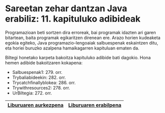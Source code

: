 # Sareetan zehar dantzan Java erabiliz: 11. kapituluko adibideak
Programazioan beti sortzen dira erroreak, bai programak idazten ari garen bitartean, baita programak egikaritzen direnean ere. Arazo horien kudeaketa egokia egiteko, Java programazio-lengoaiak salbuespenak eskaintzen ditu, eta horiei buruzko azalpena hamaikagarren kapituluan ematen da.

Biltegi honetako karpeta bakoitza kapituluko adibide bati dagokio. Hona hemen adibide bakoitzaren kokapena:

- Salbuespenak1: 279. orr.
- Trybaliabideekin: 282. orr.
- Trycatchfinallyblokea: 286. orr.
- Trywithresources2: 278. orr.
- UrBiltegia: 272. orr.

| [Liburuaren aurkezpena](https://youtu.be/b7Lp1WZJflE) | [Liburuaren erabilpena](https://youtu.be/xtkatKohanU) |
| ------------- | ------------- |

